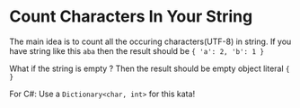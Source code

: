 # Count Characters In Your String

The main idea is to count all the occuring characters(UTF-8) in string. If you have string like this `aba` then the result should be `{ 'a': 2, 'b': 1 }`

What if the string is empty ? Then the result should be empty object literal `{ }`

For C#: Use a `Dictionary<char, int>` for this kata!